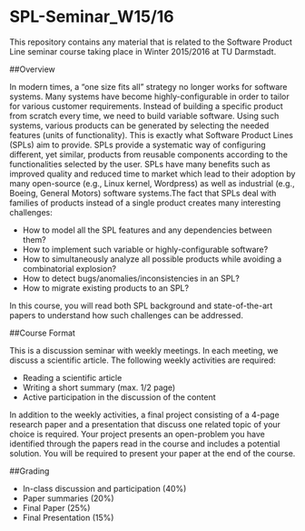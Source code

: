 # SPL-Seminar_W15/16

This repository contains any material that is related to the Software Product Line seminar course taking place in Winter 2015/2016 at TU Darmstadt. 

##Overview

In modern times, a “one size fits all” strategy no longer works for software systems. Many systems have become highly-configurable in order to tailor for various customer requirements. Instead of building a specific product from scratch every time, we need to build variable software. Using such systems, various products can be generated by selecting the needed features (units of functionality). This is exactly what Software Product Lines (SPLs) aim to provide. SPLs provide a systematic way of configuring different, yet similar, products from reusable components according to the functionalities selected by the user. SPLs have many benefits such as improved quality and reduced time to market which lead to their adoption by many open-source (e.g., Linux kernel, Wordpress) as well as industrial (e.g., Boeing, General Motors) software systems.The fact that SPLs deal with families of products instead of a single product creates many interesting challenges:

- How to model all the SPL features and any dependencies between them?
- How to implement such variable or highly-configurable software?
- How to simultaneously analyze all possible products while avoiding a combinatorial explosion?
- How to detect bugs/anomalies/inconsistencies in an SPL?
- How to migrate existing products to an SPL?

In this course, you will read both SPL background and state-of-the-art papers to understand how such challenges can be addressed.

##Course Format

This is a discussion seminar with weekly meetings. In each meeting, we discuss a scientific article. The following weekly activities are required:

- Reading a scientific article
- Writing a short summary (max. 1/2 page)
- Active participation in the discussion of the content

In addition to the weekly activities, a final project consisting of a 4-page research paper and a presentation that discuss one related topic of your choice is required. Your project presents an open-problem you have identified through the papers read in the course and includes a potential solution. You will be required to present your paper at the end of the course.

##Grading

- In-class discussion and participation (40%)
- Paper summaries (20%)
- Final Paper (25%)
- Final Presentation (15%)